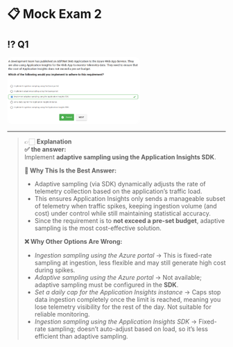 # 📋 Mock Exam 2

## ⁉️ Q1

<div align="left">
  <img src="image/mock-exam-2/1759183790515.png" alt="1759183790515" style="width: 60%; border-radius: 10px; border: 2px solid white;">
</div>

---

> 👉🏻 **Explanation**  
> **✅ the answer:**  
> Implement **adaptive sampling using the Application Insights SDK**.
>
> **🤔 Why This Is the Best Answer:**
>
> - Adaptive sampling (via SDK) dynamically adjusts the rate of telemetry collection based on the application’s traffic load.
> - This ensures Application Insights only sends a manageable subset of telemetry when traffic spikes, keeping ingestion volume (and cost) under control while still maintaining statistical accuracy.
> - Since the requirement is to **not exceed a pre-set budget**, adaptive sampling is the most cost-effective solution.
>
> **❌ Why Other Options Are Wrong:**
>
> - _Ingestion sampling using the Azure portal_ → This is fixed-rate sampling at ingestion, less flexible and may still generate high cost during spikes.
> - _Adaptive sampling using the Azure portal_ → Not available; adaptive sampling must be configured in the **SDK**.
> - _Set a daily cap for the Application Insights instance_ → Caps stop data ingestion completely once the limit is reached, meaning you lose telemetry visibility for the rest of the day. Not suitable for reliable monitoring.
> - _Ingestion sampling using the Application Insights SDK_ → Fixed-rate sampling; doesn’t auto-adjust based on load, so it’s less efficient than adaptive sampling.
